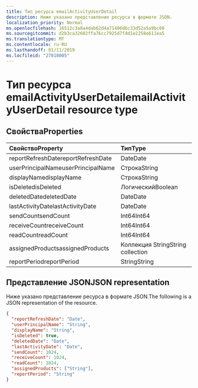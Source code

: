 ```yaml
---
title: Тип ресурса emailActivityUserDetail
description: Ниже указано представление ресурса в формате JSON.
localization_priority: Normal
ms.openlocfilehash: 16512c3a8a4dab62d4a71406d6c33d52a5a9bc08
ms.sourcegitcommit: d2b3ca32602ffa76cc7925d7f4d1e2258e611ea5
ms.translationtype: MT
ms.contentlocale: ru-RU
ms.lasthandoff: 01/11/2019
ms.locfileid: "27818005"
---
```

# <a name="emailactivityuserdetail-resource-type"></a><span data-ttu-id="5de44-103">Тип ресурса emailActivityUserDetail</span><span class="sxs-lookup"><span data-stu-id="5de44-103">emailActivityUserDetail resource type</span></span>

## <a name="properties"></a><span data-ttu-id="5de44-104">Свойства</span><span class="sxs-lookup"><span data-stu-id="5de44-104">Properties</span></span>

| <span data-ttu-id="5de44-105">Свойство</span><span class="sxs-lookup"><span data-stu-id="5de44-105">Property</span></span>          | <span data-ttu-id="5de44-106">Тип</span><span class="sxs-lookup"><span data-stu-id="5de44-106">Type</span></span>              |
| :---------------- | :---------------- |
| <span data-ttu-id="5de44-107">reportRefreshDate</span><span class="sxs-lookup"><span data-stu-id="5de44-107">reportRefreshDate</span></span> | <span data-ttu-id="5de44-108">Date</span><span class="sxs-lookup"><span data-stu-id="5de44-108">Date</span></span>              |
| <span data-ttu-id="5de44-109">userPrincipalName</span><span class="sxs-lookup"><span data-stu-id="5de44-109">userPrincipalName</span></span> | <span data-ttu-id="5de44-110">Строка</span><span class="sxs-lookup"><span data-stu-id="5de44-110">String</span></span>            |
| <span data-ttu-id="5de44-111">displayName</span><span class="sxs-lookup"><span data-stu-id="5de44-111">displayName</span></span>       | <span data-ttu-id="5de44-112">Строка</span><span class="sxs-lookup"><span data-stu-id="5de44-112">String</span></span>            |
| <span data-ttu-id="5de44-113">isDeleted</span><span class="sxs-lookup"><span data-stu-id="5de44-113">isDeleted</span></span>         | <span data-ttu-id="5de44-114">Логический</span><span class="sxs-lookup"><span data-stu-id="5de44-114">Boolean</span></span>           |
| <span data-ttu-id="5de44-115">deletedDate</span><span class="sxs-lookup"><span data-stu-id="5de44-115">deletedDate</span></span>       | <span data-ttu-id="5de44-116">Date</span><span class="sxs-lookup"><span data-stu-id="5de44-116">Date</span></span>              |
| <span data-ttu-id="5de44-117">lastActivityDate</span><span class="sxs-lookup"><span data-stu-id="5de44-117">lastActivityDate</span></span>  | <span data-ttu-id="5de44-118">Date</span><span class="sxs-lookup"><span data-stu-id="5de44-118">Date</span></span>              |
| <span data-ttu-id="5de44-119">sendCount</span><span class="sxs-lookup"><span data-stu-id="5de44-119">sendCount</span></span>         | <span data-ttu-id="5de44-120">Int64</span><span class="sxs-lookup"><span data-stu-id="5de44-120">Int64</span></span>             |
| <span data-ttu-id="5de44-121">receiveCount</span><span class="sxs-lookup"><span data-stu-id="5de44-121">receiveCount</span></span>      | <span data-ttu-id="5de44-122">Int64</span><span class="sxs-lookup"><span data-stu-id="5de44-122">Int64</span></span>             |
| <span data-ttu-id="5de44-123">readCount</span><span class="sxs-lookup"><span data-stu-id="5de44-123">readCount</span></span>         | <span data-ttu-id="5de44-124">Int64</span><span class="sxs-lookup"><span data-stu-id="5de44-124">Int64</span></span>             |
| <span data-ttu-id="5de44-125">assignedProducts</span><span class="sxs-lookup"><span data-stu-id="5de44-125">assignedProducts</span></span>  | <span data-ttu-id="5de44-126">Коллекция String</span><span class="sxs-lookup"><span data-stu-id="5de44-126">String collection</span></span> |
| <span data-ttu-id="5de44-127">reportPeriod</span><span class="sxs-lookup"><span data-stu-id="5de44-127">reportPeriod</span></span>      | <span data-ttu-id="5de44-128">String</span><span class="sxs-lookup"><span data-stu-id="5de44-128">String</span></span>            |

## <a name="json-representation"></a><span data-ttu-id="5de44-129">Представление JSON</span><span class="sxs-lookup"><span data-stu-id="5de44-129">JSON representation</span></span>

<span data-ttu-id="5de44-130">Ниже указано представление ресурса в формате JSON.</span><span class="sxs-lookup"><span data-stu-id="5de44-130">The following is a JSON representation of the resource.</span></span>

<!-- {
  "blockType": "resource",
  "@odata.type": "microsoft.graph.emailActivityUserDetail"
} -->

```json
{
  "reportRefreshDate": "Date", 
  "userPrincipalName": "String", 
  "displayName": "String", 
  "isDeleted": true, 
  "deletedDate": "Date", 
  "lastActivityDate": "Date", 
  "sendCount": 1024, 
  "receiveCount": 1024, 
  "readCount": 1024, 
  "assignedProducts": ["String"], 
  "reportPeriod": "String"
}
```

